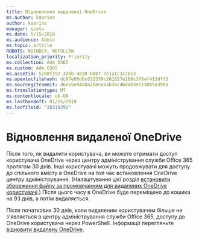 ```yaml
---
title: Відновлення видаленої OneDrive
ms.author: kaarins
author: kaarins
manager: scotv
ms.date: 5/15/2018
ms.audience: Admin
ms.topic: article
ROBOTS: NOINDEX, NOFOLLOW
localization_priority: Priority
ms.collection: Adm_O365
ms.custom: Adm_O365
ms.assetid: 5298f192-326b-4820-b007-7e1a1c3c2b13
ms.openlocfilehash: dc87e80d6c832559c281827e180c376af413dff5
ms.sourcegitcommit: d6ea5e9458a2b8ceaab3ac4bd483e1130b9a398a
ms.translationtype: MT
ms.contentlocale: uk-UA
ms.lasthandoff: 01/15/2019
ms.locfileid: "28319292"
---
```

# <a name="restore-a-deleted-onedrive"></a>Відновлення видаленої OneDrive

Після того, як видалити користувача, ви можете отримати доступ користувача OneDrive через центру адміністрування служби Office 365 протягом 30 днів. Інші користувачі можуть продовжувати для доступу до спільного вмісту в OneDrive на той час встановлення OneDrive центру адміністрування. (Налаштування цієї розділ [встановити збереження файлу за промовчанням для видалених OneDrive користувачі](https://go.microsoft.com/fwlink/?linkid=874267).) Після цього часу в OneDrive буде переміщено до кошика на 93 днів, а потім видаляється.
  
Після початкових 30 днів, коли видаленим користувачем більше не з'являється в центру адміністрування служби Office 365, доступу до OneDrive користувача через PowerShell. Інформації перегляньте [відновити видалену OneDrive](https://go.microsoft.com/fwlink/?linkid=874269).
  

